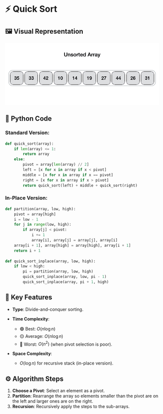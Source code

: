 
# ⚡ Quick Sort

## 🖼️ Visual Representation

![Quick Sort Steps](../../Resources/quick_sort_partition_animation.gif)


## 🐍 Python Code
### Standard Version:
```python
def quick_sort(array):
    if len(array) <= 1:
        return array
    else:
        pivot = array[len(array) // 2]
        left = [x for x in array if x < pivot]
        middle = [x for x in array if x == pivot]
        right = [x for x in array if x > pivot]
        return quick_sort(left) + middle + quick_sort(right)
````

### In-Place Version:

```python
def partition(array, low, high):
    pivot = array[high]
    i = low - 1
    for j in range(low, high):
        if array[j] < pivot:
            i += 1
            array[i], array[j] = array[j], array[i]
    array[i + 1], array[high] = array[high], array[i + 1]
    return i + 1

def quick_sort_inplace(array, low, high):
    if low < high:
        pi = partition(array, low, high)
        quick_sort_inplace(array, low, pi - 1)
        quick_sort_inplace(array, pi + 1, high)
```

## 🔑 Key Features

* **Type**: Divide-and-conquer sorting.
* **Time Complexity**:

  * 🟢 Best: $O(n \log n)$
  * 🟡 Average: $O(n \log n)$
  * 🔴 Worst: $O(n^2)$ (when pivot selection is poor).
* **Space Complexity**:

  * $O(\log n)$ for recursive stack (in-place version).

## ⚙️ Algorithm Steps

1. **Choose a Pivot**: Select an element as a pivot.
2. **Partition**: Rearrange the array so elements smaller than the pivot are on the left and larger ones are on the right.
3. **Recursion**: Recursively apply the steps to the sub-arrays.

